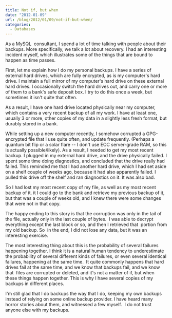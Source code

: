 ```yaml
---
title: Not if, but when
date: "2012-01-09"
url: /blog/2012/01/09/not-if-but-when/
categories:
  - Databases
---
```

As a MySQL  consultant, I spend a lot of time talking with people about their backups. More specifically, we talk a lot about recovery. I had an interesting incident myself, which illustrates some of the things that are bound to happen as time passes. 

First, let me explain how I do my personal backups. I have a series of external hard drives, which are fully encrypted, as is my computer's hard drive. I maintain a full mirror of my computer's hard drive on these external hard drives. I occasionally switch the hard drives out, and carry one or more of them to a bank's safe deposit box. I try to do this once a week, but sometimes it isn't quite that often. 

As a result, I have one hard drive located physically near my computer, which contains a very recent backup of all my work. I have at least one, usually 3 or more, other copies of my data in a slightly less fresh format, but durably stored in a bank. 

While setting up a new computer recently, I somehow corrupted a GPG-encrypted file that I use quite often, and update frequently. (Perhaps a quantum bit flip or a solar flare -- I don't use ECC server-grade RAM, so this is actually possible/likely). As a result, I needed to get my most recent backup. I plugged in my external hard drive, and the drive physically failed. I spent some time doing diagnostics, and concluded that the drive really had failed. This reminded me that I had another hard drive, which I had set aside on a shelf couple of weeks ago, because it had also apparently failed. I pulled this drive off the shelf and ran diagnostics on it. It was also bad. 

So I had lost my most recent copy of my file, as well as my most recent backup of it. it I could go to the bank and retrieve my previous backup of it, but that was a couple of weeks old, and I knew there were some changes that were not in that copy. 

The happy ending to this story is that the corruption was only in the tail of the file, actually only in the last couple of bytes.  I was able to decrypt everything except the last block or so, and then I retrieved that  portion from my old backup. So  in the end, I did not lose any data, but it was an interesting exercise. 

The most interesting thing about this is the probability of several failures happening together. I think it is a natural human tendency to underestimate the probability of several different kinds of failures, or even several identical failures, happening at the same time.  It quite commonly happens that hard drives fail at the same time, and we know that backups fail, and we know that  files are corrupted or deleted, and it's not a matter of if, but when these things happen together. This is why I have several copies of my backups in different places. 

I'm still glad that I do backups the way that I do, keeping my own backups instead of relying on some online backup provider. I have heard many horror stories about them, and witnessed a few myself.  I do not trust anyone else with my backups.
